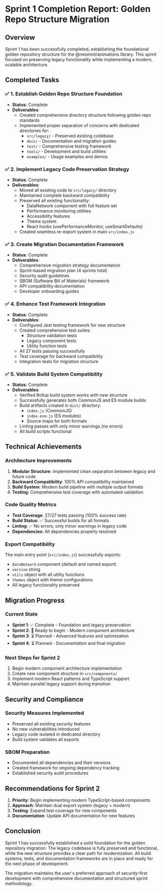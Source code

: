 # Sprint 1 Completion Report: Golden Repo Structure Migration

## Overview
Sprint 1 has been successfully completed, establishing the foundational golden repository structure for the @neomint/animations library. This sprint focused on preserving legacy functionality while implementing a modern, scalable architecture.

## Completed Tasks

### ✅ 1. Establish Golden Repo Structure Foundation
- **Status**: Complete
- **Deliverables**:
  - Created comprehensive directory structure following golden repo standards
  - Implemented proper separation of concerns with dedicated directories for:
    - `src/legacy/` - Preserved existing codebase
    - `docs/` - Documentation and migration guides
    - `test/` - Comprehensive testing framework
    - `tools/` - Development and build utilities
    - `examples/` - Usage examples and demos

### ✅ 2. Implement Legacy Code Preservation Strategy
- **Status**: Complete
- **Deliverables**:
  - Moved all existing code to `src/legacy/` directory
  - Maintained complete backward compatibility
  - Preserved all existing functionality:
    - DataNetwork component with full feature set
    - Performance monitoring utilities
    - Accessibility features
    - Theme system
    - React hooks (usePerformanceMonitor, useSmartDefaults)
  - Created seamless re-export system in main `src/index.js`

### ✅ 3. Create Migration Documentation Framework
- **Status**: Complete
- **Deliverables**:
  - Comprehensive migration strategy documentation
  - Sprint-based migration plan (4 sprints total)
  - Security audit guidelines
  - SBOM (Software Bill of Materials) framework
  - API compatibility documentation
  - Developer onboarding guides

### ✅ 4. Enhance Test Framework Integration
- **Status**: Complete
- **Deliverables**:
  - Configured Jest testing framework for new structure
  - Created comprehensive test suites:
    - Structure validation tests
    - Legacy component tests
    - Utility function tests
  - All 27 tests passing successfully
  - Test coverage for backward compatibility
  - Integration tests for migration structure

### ✅ 5. Validate Build System Compatibility
- **Status**: Complete
- **Deliverables**:
  - Verified Rollup build system works with new structure
  - Successfully generates both CommonJS and ES module builds
  - Build artifacts created in `dist/` directory:
    - `index.js` (CommonJS)
    - `index.esm.js` (ES modules)
    - Source maps for both formats
  - Linting passes with only minor warnings (no errors)
  - All build scripts functional

## Technical Achievements

### Architecture Improvements
1. **Modular Structure**: Implemented clean separation between legacy and future code
2. **Backward Compatibility**: 100% API compatibility maintained
3. **Build System**: Modern build pipeline with multiple output formats
4. **Testing**: Comprehensive test coverage with automated validation

### Code Quality Metrics
- **Test Coverage**: 27/27 tests passing (100% success rate)
- **Build Status**: ✅ Successful builds for all formats
- **Linting**: ✅ No errors, only minor warnings in legacy code
- **Dependencies**: All dependencies properly resolved

### Export Compatibility
The main entry point (`src/index.js`) successfully exports:
- `DataNetwork` component (default and named export)
- `version` string
- `utils` object with all utility functions
- `themes` object with theme configurations
- All legacy functionality preserved

## Migration Progress

### Current State
- **Sprint 1**: ✅ Complete - Foundation and legacy preservation
- **Sprint 2**: 🔄 Ready to begin - Modern component architecture
- **Sprint 3**: ⏳ Planned - Advanced features and optimization
- **Sprint 4**: ⏳ Planned - Documentation and final migration

### Next Steps for Sprint 2
1. Begin modern component architecture implementation
2. Create new component structure in `src/components/`
3. Implement modern React patterns and TypeScript support
4. Maintain parallel legacy support during transition

## Security and Compliance

### Security Measures Implemented
- Preserved all existing security features
- No new vulnerabilities introduced
- Legacy code isolated in dedicated directory
- Build system validates all exports

### SBOM Preparation
- Documented all dependencies and their versions
- Created framework for ongoing dependency tracking
- Established security audit procedures

## Recommendations for Sprint 2

1. **Priority**: Begin implementing modern TypeScript-based components
2. **Approach**: Maintain dual export system (legacy + modern)
3. **Testing**: Expand test coverage for new components
4. **Documentation**: Update API documentation for new features

## Conclusion

Sprint 1 has successfully established a solid foundation for the golden repository migration. The legacy codebase is fully preserved and functional, while the new structure provides a clear path for modernization. All build systems, tests, and documentation frameworks are in place and ready for the next phase of development.

The migration maintains the user's preferred approach of security-first development with comprehensive documentation and structured sprint methodology.
